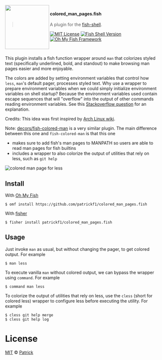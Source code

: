 <img src="https://cdn.rawgit.com/oh-my-fish/oh-my-fish/e4f1c2e0219a17e2c748b824004c8d0b38055c16/docs/logo.svg" align="left" width="144px" height="144px"/>

#### colored_man_pages.fish

> A plugin for the [fish-shell](https://fishshell.com).

[![MIT License](https://img.shields.io/badge/license-MIT-007EC7.svg?style=flat-square)](/LICENSE)
[![Fish Shell Version](https://img.shields.io/badge/fish-v3.0.2-blue.svg?style=flat-square)](https://fishshell.com)
[![Oh My Fish Framework](https://img.shields.io/badge/Oh%20My%20Fish-Framework-007EC7.svg?style=flat-square)](https://www.github.com/oh-my-fish/oh-my-fish)

<br/>

This plugin installs a fish function wrapper around `man` that colorizes styled text (specifically underlined, bold, and standout) to make browsing man pages easier and more enjoyable.

The colors are added by setting environment variables that control how `less`, `man`'s default pager, processes styled text. Why use a wrapper to prepare environment variables when we could simply initialize environment variables on shell startup? Because the environment variables used contain escape sequences that will "overflow" into the output of other commands reading environment variables. See this [Stackoverflow question](https://unix.stackexchange.com/questions/87261/getting-unexpected-colorized-output-on-several-commands) for an explanation.

Credits: This idea was first inspired by [Arch Linux wiki](https://wiki.archlinux.org/index.php/Color_output_in_console#Using_less).

Note: [decors/fish-colored-man](https://github.com/decors/fish-colored-man) is a very similar plugin. The main difference between this one and `fish-colored-man` is that this one

- makes sure to add fish's man pages to MANPATH so users are able to read man pages for fish builtins
- includes a wrapper to also colorize the output of utilities that rely on less, such as `git help`

<img alt="colored man page for less" src="./images/less-man-page.png">

## Install

With [Oh My Fish]

```fish
$ omf install https://github.com/patrickf1/colored_man_pages.fish
```

With [fisher]

```fish
$ fisher install patrickf1/colored_man_pages.fish
```

## Usage

Just invoke `man` as usual, but without changing the pager, to get colored output. For example

```fish
$ man less
```

To execute vanilla `man` without colored output, we can bypass the wrapper using `command`. For example

```fish
$ command man less
```

To colorize the output of utilities that rely on less, use the `cless` (short for colored less) wrapper to configure less before executing the utility.
For example

```fish
$ cless git help merge
$ cless git help log
```

# License

[MIT][mit] © [Patrick](https://github.com/patrickf1)

[mit]: https://opensource.org/licenses/MIT
[omf-link]: https://www.github.com/oh-my-fish/oh-my-fish
[fisher]: https://github.com/jorgebucaran/fisher
[oh my fish]: https://github.com/oh-my-fish/oh-my-fish
[license-badge]: https://img.shields.io/badge/license-MIT-007EC7.svg?style=flat-square
